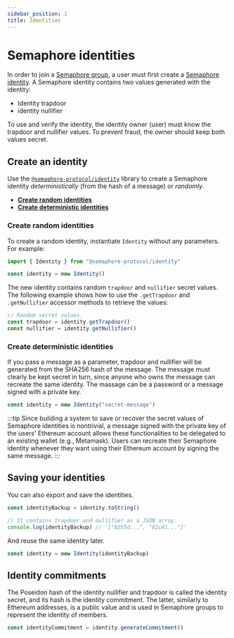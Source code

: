 ```yaml
---
sidebar_position: 1
title: Identities
---
```


# Semaphore identities

In order to join a [Semaphore group](/docs/glossary#semaphore-group), a user must first create a [Semaphore identity](/docs/glossary#semaphore-identity).
A Semaphore identity contains two values generated with the identity:

-   Identity trapdoor
-   identity nullifier

To use and verify the identity, the identity owner (user) must know the trapdoor and nullifier values.
To prevent fraud, the owner should keep both values secret.

## Create an identity

Use the [`@semaphore-protocol/identity`](https://github.com/semaphore-protocol/semaphore.js/tree/main/packages/identity) library to create a Semaphore identity _deterministically_ (from the hash of a message) or _randomly_.

-   [**Create random identities**](#create-random-identities)
-   [**Create deterministic identities**](#create-deterministic-identities)

### Create random identities

To create a random identity, instantiate `Identity` without any parameters. For example:

```ts
import { Identity } from "@semaphore-protocol/identity"

const identity = new Identity()
```

The new identity contains random `trapdoor` and `nullifier` secret values.
The following example shows how to use the `.getTrapdoor` and `.getNullifier` accessor methods to retrieve the values:

```ts
// Random secret values.
const trapdoor = identity.getTrapdoor()
const nullifier = identity.getNullifier()
```

### Create deterministic identities

If you pass a message as a parameter, trapdoor and nullifier will be generated from the SHA256 hash of the message. The message must clearly be kept secret in turn, since anyone who owns the message can recreate the same identity. The massage can be a password or a message signed with a private key.

```ts
const identity = new Identity("secret-message")
```

:::tip
Since building a system to save or recover the secret values of Semaphore identities is nontrivial, a message signed with the private key of the users' Ethereum account allows these functionalities to be delegated to an existing wallet (e.g., Metamask). Users can recreate their Semaphore identity whenever they want using their Ethereum account by signing the same message.
:::

## Saving your identities

You can also export and save the identities.

```ts
const identityBackup = identity.toString()

// It contains trapdoor and nullifier as a JSON array.
console.log(identityBackup) // '["8255d...", "62c41..."]'
```

And reuse the same identity later.

```ts
const identity = new Identity(identityBackup)
```

## Identity commitments

The Poseidon hash of the identity nullifier and trapdoor is called the identity secret, and its hash is the identity commitment. The latter, similarly to Ethereum addresses, is a public value and is used in Semaphore groups to represent the identity of members.

```ts
const identityCommitment = identity.generateCommitment()
```
